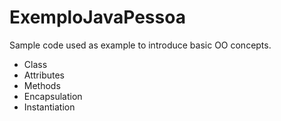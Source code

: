 # ExemploJavaPessoa
Sample code used as example to introduce basic OO concepts.

- Class
- Attributes
- Methods
- Encapsulation
- Instantiation
